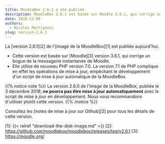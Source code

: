 ```yaml
---
title: MoodleBox 2.6.1 a été publiée
description: MoodleBox 2.6.1 est basée sur Moodle 3.6.1, qui corrige un bogue de la messagerie instantanée de Moodle 3.6.
date: 2018-12-09
authors:
  - Nicolas Martignoni
slug: version-2.6.1
---
```


La [version 2.6.1][2] de l'[image  de la MoodleBox][1] est publiée aujourd'hui.

  - Cette version est basée sur [Moodle][3] version 3.6.1, qui corrige un bogue de la messagerie instantanée de Moodle.
  - Elle utilise de nouveau PHP version 7.0. La version 7.1 de PHP complique en effet les opérations de mise à jour, empêchant le développement d'un script de mise à jour automatique de la MoodleBox.

{{% notice note %}}
La version 2.6.0 de l'image de la MoodleBox, publiée le 3 décembre 2018, __ne pourra pas être mise à jour automatiquement__ avec le script de mise à jour en développement. Nous vous recommandons d'utiliser plutôt cette version.
{{% /notice %}}

Consultez les [notes de mise à jour sur Github][2] pour tous les détails de cette version.

 [1]: {{< relref "download-the-disk-image.md" >}}
 [2]: https://github.com/moodlebox/moodlebox/releases/tag/v2.6.1
 [3]: https://moodle.org/
